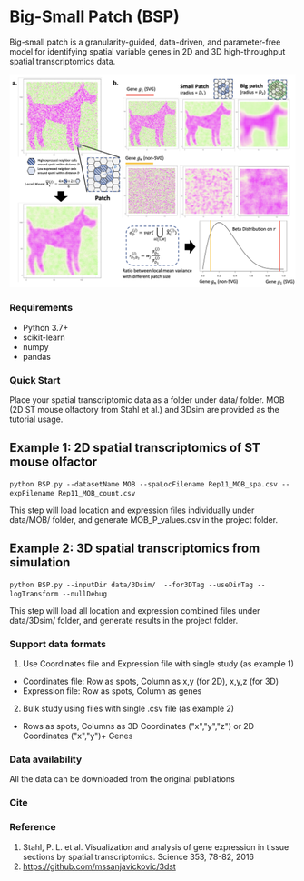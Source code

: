 # Big-Small Patch (BSP)

Big-small patch is a granularity-guided, data-driven, and parameter-free model for identifying spatial variable genes in 2D and 3D high-throughput spatial transcriptomics data.

![BSP](flowchart.png)

### Requirements
* Python 3.7+
* scikit-learn
* numpy
* pandas

### Quick Start

Place your spatial transcriptomic data as a folder under data/ folder. MOB (2D ST mouse olfactory from Stahl et al.) and 3Dsim are provided as the tutorial usage.

## Example 1: 2D spatial transcriptomics of ST mouse olfactor
```
python BSP.py --datasetName MOB --spaLocFilename Rep11_MOB_spa.csv --expFilename Rep11_MOB_count.csv
```

This step will load location and expression files individually under data/MOB/ folder, and generate MOB_P_values.csv in the project folder.

## Example 2: 3D spatial transcriptomics from simulation
```
python BSP.py --inputDir data/3Dsim/  --for3DTag --useDirTag --logTransform --nullDebug
```
This step will load all location and expression combined files under data/3Dsim/ folder, and generate results in the project folder.

### Support data formats
1. Use Coordinates file and Expression file with single study (as example 1)
* Coordinates file: Row as spots, Column as x,y (for 2D), x,y,z (for 3D)
* Expression file: Row as spots, Column as genes

2. Bulk study using files with single .csv file (as example 2)
* Rows as spots, Columns as 3D Coordinates ("x","y","z") or 2D Coordinates ("x","y")+ Genes

### Data availability
All the data can be downloaded from the original publiations

### Cite


### Reference
1. Stahl, P. L. et al. Visualization and analysis of gene expression in tissue sections by spatial transcriptomics. Science 353, 78-82, 2016
2. https://github.com/mssanjavickovic/3dst

